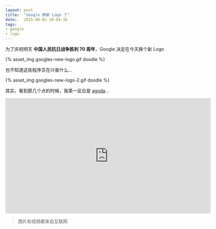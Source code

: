 ```yaml
---
layout: post
title:  "Google 换新 Logo 了"
date:   2015-09-02 10:04:36
tags:
- google
- logo
---
```


为了庆祝明天 **中国人民抗日战争胜利 70 周年**，Google 决定在今天换个新 Logo

{% asset_img googles-new-logo.gif doodle %}

<!-- more -->

也不知道这些程序员在兴奋什么...

{% asset_img googles-new-logo-2.gif doodle %}

其实，看到那几个点的时候，我第一反应是 [agoda](http://www.agoda.com/)...

<iframe width="640" height="360" src="https://www.youtube.com/embed/olFEpeMwgHk" frameborder="0" allowfullscreen></iframe>

> 图片和视频都来自互联网
